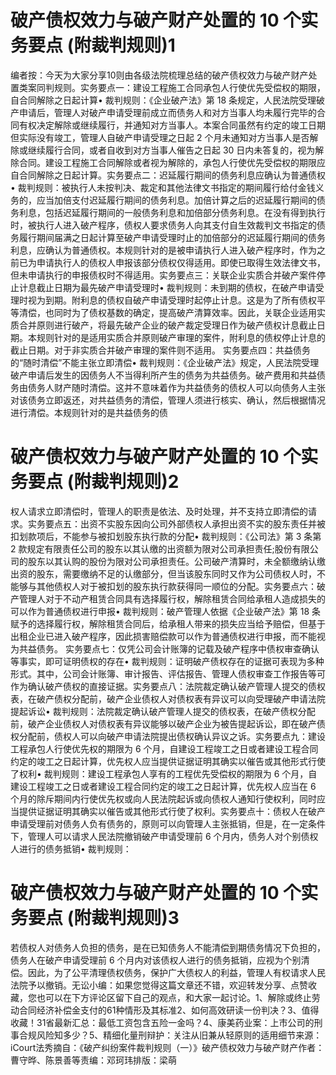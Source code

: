 # 破产债权效力与破产财产处置的 10 个实务要点 (附裁判规则)1

编者按：今天为大家分享10则由各级法院梳理总结的破产债权效力与破产财产处置类案同判规则。实务要点一：建设工程施工合同承包人行使优先受偿权的期限，自合同解除之日起计算• 裁判规则：《企业破产法》第 18 条规定，人民法院受理破产申请后，管理人对破产申请受理前成立而债务人和对方当事人均未履行完毕的合同有权决定解除或继续履行，并通知对方当事人。本案合同虽然有约定的竣工日期但实际没有竣工，管理人自破产申请受理之日起 2 个月未通知对方当事人是否解除或继续履行合同，或者自收到对方当事人催告之日起 30 日内未答复的，视为解除合同。建设工程施工合同解除或者视为解除的，承包人行使优先受偿权的期限应自合同解除之日起计算。实务要点二：迟延履行期间的债务利息应确认为普通债权• 裁判规则：被执行人未按判决、裁定和其他法律文书指定的期间履行给付金钱义务的，应当加倍支付迟延履行期间的债务利息。加倍计算之后的迟延履行期间的债务利息，包括迟延履行期间的一般债务利息和加倍部分债务利息。在没有得到执行时，被执行人进入破产程序，债权人要求债务人向其支付自生效裁判文书指定的债务履行期间届满之日起计算至破产申请受理时止的加倍部分的迟延履行期间的债务利息，应确认为普通债权。本规则针对的是被申请执行人进入破产程序时，作为之前已为申请执行人的债权人申报该部分债权仅得适用。即使已取得生效法律文书，但未申请执行的申报债权时不得适用。实务要点三：关联企业实质合并破产案件停止计息截止日期为最先破产申请受理时• 裁判规则：未到期的债权，在破产申请受理时视为到期。附利息的债权自破产申请受理时起停止计息。这是为了所有债权平等清偿，也同时为了债权基数的确定，提高破产清算效率。因此，关联企业适用实质合并原则进行破产，将最先破产企业的破产裁定受理日作为破产债权计息截止日期。本规则针对的是适用实质合并原则破产审理的案件，附利息的债权停止计息的截止日期。对于非实质合并破产审理的案件则不适用。 实务要点四：共益债务的“随时清偿”不能主张立即清偿• 裁判规则：《企业破产法》规定，人民法院受理破产申请后发生的因债务人不当得利所产生的债务为共益债务。破产费用和共益债务由债务人财产随时清偿。这并不意味着作为共益债务的债权人可以向债务人主张对该债务立即返还，对共益债务的清偿，管理人须进行核实、确认，然后根据情况进行清偿。本规则针对的是共益债务的债

# 破产债权效力与破产财产处置的 10 个实务要点 (附裁判规则)2

权人请求立即清偿时，管理人的职责是依法、及时处理，并不支持立即清偿的请求。实务要点五：出资不实股东因向公司外部债权人承担出资不实的股东责任并被扣划款项后，不能参与被扣划股东执行款的分配• 裁判规则：《公司法》第 3 条第 2 款规定有限责任公司的股东以其认缴的出资额为限对公司承担责任;股份有限公司的股东以其认购的股份为限对公司承担责任。公司破产清算时，未全额缴纳认缴出资的股东，需要缴纳不足的认缴部分，但当该股东同时又作为公司债权人时，不能够与其他债权人对于被扣划的股东执行款获得同一顺位的分配。实务要点六：破产管理人对于不动产租赁合同具有选择履行权，解除租赁合同给承租人造成损失的可以作为普通债权进行申报• 裁判规则：破产管理人依据《企业破产法》第 18 条赋予的选择履行权，解除租赁合同后，给承租人带来的损失应当给予赔偿，但基于出租企业已进入破产程序，因此损害赔偿款可以作为普通债权进行申报，而不能视为共益债务。 实务要点七：仅凭公司会计账簿的记载及破产程序中债权审查确认等事实，即可证明债权的存在• 裁判规则：证明破产债权存在的证据可表现为多种形式。其中，公司会计账簿、审计报告、评估报告、管理人债权审查工作报告等可作为确认破产债权的直接证据。实务要点八：法院裁定确认破产管理人提交的债权表，在破产债权分配前，破产企业债权人对债权表有异议可以向受理破产申请法院提起诉讼• 裁判规则：法院裁定确认破产管理人提交的债权表，在破产债权分配前，破产企业债权人对债权表有异议能够以破产企业为被告提起诉讼，即在破产债权分配前，债权人可以向破产申请法院提出债权确认异议之诉。实务要点九：建设工程承包人行使优先权的期限为 6 个月，自建设工程竣工之日或者建设工程合同约定的竣工之日起计算，优先权人应当提供证据证明其确实以催告或其他形式行使了权利• 裁判规则：建设工程承包人享有的工程优先受偿权的期限为 6 个月，自建设工程竣工之日或者建设工程合同约定的竣工之日起计算，优先权人应当在 6 个月的除斥期间内行使优先权或向人民法院起诉或向债权人通知行使权利，同时应当提供证据证明其确实以催告或其他形式行使了权利。实务要点十：债权人在破产申请受理前对债务人负有债务的，原则可以向管理人主张抵销，但是，在一定条件下，管理人可以请求人民法院撤销破产申请受理前 6 个月内，债务人对个别债权人进行的债务抵销• 裁判规则：

# 破产债权效力与破产财产处置的 10 个实务要点 (附裁判规则)3

若债权人对债务人负担的债务，是在已知债务人不能清偿到期债务情况下负担的，债务人在破产申请受理前 6 个月内对该债权人进行的债务抵销，应视为个别清偿。因此，为了公平清理债权债务，保护广大债权人的利益，管理人有权请求人民法院予以撤销。无讼小编：如果您觉得这篇文章还不错，欢迎转发分享、点赞收藏，您也可以在下方评论区留下自己的观点，和大家一起讨论。1、解除或终止劳动合同经济补偿金支付的61种情形及其标准2、如何高效研读一份判决？3、值得收藏！31省最新汇总：最低工资包含五险一金吗？4、康美药业案：上市公司的刑事合规风险知多少？5、精细化量刑辩护：关注从旧兼从轻原则的适用细节来源：iCourt法秀摘自：《破产纠纷案件裁判规则（一）》破产债权效力与破产财产作者：曹守晔、陈景善等责编：邓珂玮排版：梁萌

